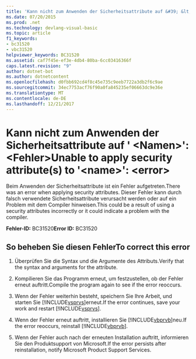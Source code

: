 ```yaml
---
title: 'Kann nicht zum Anwenden der Sicherheitsattribute auf &#39; &lt;Namen&gt;&#39;: &lt;Fehler&gt;'
ms.date: 07/20/2015
ms.prod: .net
ms.technology: devlang-visual-basic
ms.topic: article
f1_keywords:
- bc31520
- vbc31520
helpviewer_keywords: BC31520
ms.assetid: caf7f45e-ef3e-4db4-80ba-6cc03416366f
caps.latest.revision: "9"
author: dotnet-bot
ms.author: dotnetcontent
ms.openlocfilehash: d0fbb692cd4f8c45e735c9eeb7722a3db2f6c9ae
ms.sourcegitcommit: 34ec7753acf76f90a0fa845235ef06663dc9e36e
ms.translationtype: MT
ms.contentlocale: de-DE
ms.lasthandoff: 12/21/2017
---
```

# <a name="unable-to-apply-security-attributes-to-39ltnamegt39-lterrorgt"></a><span data-ttu-id="9a0c9-102">Kann nicht zum Anwenden der Sicherheitsattribute auf &#39; &lt;Namen&gt;&#39;: &lt;Fehler&gt;</span><span class="sxs-lookup"><span data-stu-id="9a0c9-102">Unable to apply security attribute(s) to &#39;&lt;name&gt;&#39;: &lt;error&gt;</span></span>
<span data-ttu-id="9a0c9-103">Beim Anwenden der Sicherheitsattribute ist ein Fehler aufgetreten.</span><span class="sxs-lookup"><span data-stu-id="9a0c9-103">There was an error when applying security attributes.</span></span> <span data-ttu-id="9a0c9-104">Dieser Fehler kann durch falsch verwendete Sicherheitsattribute verursacht werden oder auf ein Problem mit dem Compiler hinweisen.</span><span class="sxs-lookup"><span data-stu-id="9a0c9-104">This could be a result of using a security attributes incorrectly or it could indicate a problem with the compiler.</span></span>  
  
 <span data-ttu-id="9a0c9-105">**Fehler-ID:** BC31520</span><span class="sxs-lookup"><span data-stu-id="9a0c9-105">**Error ID:** BC31520</span></span>  
  
## <a name="to-correct-this-error"></a><span data-ttu-id="9a0c9-106">So beheben Sie diesen Fehler</span><span class="sxs-lookup"><span data-stu-id="9a0c9-106">To correct this error</span></span>  
  
1.  <span data-ttu-id="9a0c9-107">Überprüfen Sie die Syntax und die Argumente des Attributs.</span><span class="sxs-lookup"><span data-stu-id="9a0c9-107">Verify that the syntax and arguments for the attribute.</span></span>  
  
2.  <span data-ttu-id="9a0c9-108">Kompilieren Sie das Programm erneut, um festzustellen, ob der Fehler erneut auftritt.</span><span class="sxs-lookup"><span data-stu-id="9a0c9-108">Compile the program again to see if the error reoccurs.</span></span>  
  
3.  <span data-ttu-id="9a0c9-109">Wenn der Fehler weiterhin besteht, speichern Sie Ihre Arbeit, und starten Sie [!INCLUDE[vsprvs](~/includes/vsprvs-md.md)]erneut.</span><span class="sxs-lookup"><span data-stu-id="9a0c9-109">If the error continues, save your work and restart [!INCLUDE[vsprvs](~/includes/vsprvs-md.md)].</span></span>  
  
4.  <span data-ttu-id="9a0c9-110">Wenn der Fehler erneut auftritt, installieren Sie [!INCLUDE[vbprvb](~/includes/vbprvb-md.md)]neu.</span><span class="sxs-lookup"><span data-stu-id="9a0c9-110">If the error reoccurs, reinstall [!INCLUDE[vbprvb](~/includes/vbprvb-md.md)].</span></span>  
  
5.  <span data-ttu-id="9a0c9-111">Wenn der Fehler auch nach der erneuten Installation auftritt, informieren Sie den Produktsupport von Microsoft.</span><span class="sxs-lookup"><span data-stu-id="9a0c9-111">If the error persists after reinstallation, notify Microsoft Product Support Services.</span></span>  
  

